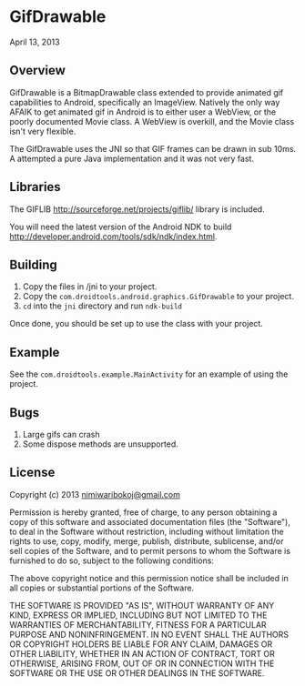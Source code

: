 # GifDrawable
April 13, 2013

## Overview
GifDrawable is a BitmapDrawable class extended to provide animated gif capabilities to Android, specifically an ImageView. Natively the only way AFAIK to get animated gif in Android is to either user
a WebView, or the poorly documented Movie class. A WebView is overkill, and the Movie class isn't very
flexible.

The GifDrawable uses the JNI so that GIF frames can be drawn in sub 10ms. A attempted a pure Java
implementation and it was not very fast.

## Libraries
The GIFLIB <http://sourceforge.net/projects/giflib/> library is included.

You will need the latest version of the Android NDK to build <http://developer.android.com/tools/sdk/ndk/index.html>.

## Building

1. Copy the files in /jni to your project.
2. Copy the `com.droidtools.android.graphics.GifDrawable` to your project.
3. `cd` into the `jni` directory and run `ndk-build`

Once done, you should be set up to use the class with your project.

## Example
See the `com.droidtools.example.MainActivity` for an example of using the project.

## Bugs

1. Large gifs can crash
2. Some dispose methods are unsupported.

## License
Copyright (c) 2013 nimiwaribokoj@gmail.com

Permission is hereby granted, free of charge, to any person obtaining a copy of this software and associated documentation files (the "Software"), to deal in the Software without restriction, including without limitation the rights to use, copy, modify, merge, publish, distribute, sublicense, and/or sell copies of the Software, and to permit persons to whom the Software is furnished to do so, subject to the following conditions:

The above copyright notice and this permission notice shall be included in all copies or substantial portions of the Software.

THE SOFTWARE IS PROVIDED "AS IS", WITHOUT WARRANTY OF ANY KIND, EXPRESS OR IMPLIED, INCLUDING BUT NOT LIMITED TO THE WARRANTIES OF MERCHANTABILITY, FITNESS FOR A PARTICULAR PURPOSE AND NONINFRINGEMENT. IN NO EVENT SHALL THE AUTHORS OR COPYRIGHT HOLDERS BE LIABLE FOR ANY CLAIM, DAMAGES OR OTHER LIABILITY, WHETHER IN AN ACTION OF CONTRACT, TORT OR OTHERWISE, ARISING FROM, OUT OF OR IN CONNECTION WITH THE SOFTWARE OR THE USE OR OTHER DEALINGS IN THE SOFTWARE.